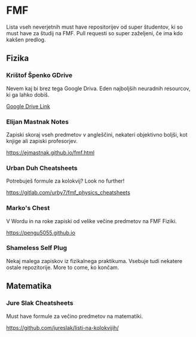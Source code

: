 # FMF

Lista vseh neverjetnih must have repositorijev od super študentov, ki so must have za študij na FMF. Pull requesti so super zaželjeni, če ima kdo kakšen predlog.

## Fizika

### Krištof Špenko GDrive

Nevem kaj bi brez tega Google Driva. Eden najboljših neuradnih resourcov, ki ga lahko dobiš.

[Google Drive Link](https://drive.google.com/drive/folders/0B3flMWYcE_niTmVVckt4ZlNuakE?resourcekey=0-dOhPvHLevCxCsMbG82EZpQ&usp=sharing)

### Elijan Mastnak Notes

Zapiski skoraj vseh predmetov v angleščini, nekateri objektivno boljši, kot knjige ali zapiski profesorjev.

https://ejmastnak.github.io/fmf.html

### Urban Duh Cheatsheets

Potrebuješ formule za kolokvij? Look no further!

https://gitlab.com/urby7/fmf_physics_cheatsheets

### Marko's Chest

V Wordu in na roke zapiski od velike večine predmetov na FMF Fiziki.

https://pengu5055.github.io

### Shameless Self Plug

Nekaj malega zapiskov iz fizikalnega praktikuma. Vsebuje tudi nekatere ostale repozitorije. More to come, ko končam.

## Matematika

### Jure Slak Cheatsheets

Must have formule za večino predmetov na matematiki.

https://github.com/jureslak/listi-na-kolokvijih/
